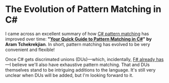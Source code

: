 # The Evolution of Pattern Matching in C#

I came across an excellent summary of how [C# pattern matching](https://learn.microsoft.com/en-us/dotnet/csharp/fundamentals/functional/pattern-matching) has improved over time: **"[Your Quick Guide to Pattern Matching in C#](https://codingsonata.com/your-quick-guide-to-pattern-matching-in-c/)" by Aram Tchekrekjian**. In short, pattern matching has evolved to be very convenient and flexible!

Once C# gets discrimated unions (DUs)—which, incidentally, [F# already has](https://learn.microsoft.com/en-us/dotnet/fsharp/language-reference/discriminated-unions)—I believe we'll also have exhaustive pattern matching. That and DUs themselves stand to be intriguing additions to the language. It's still very unclear when DUs will be added, but I'm looking forward to it.
